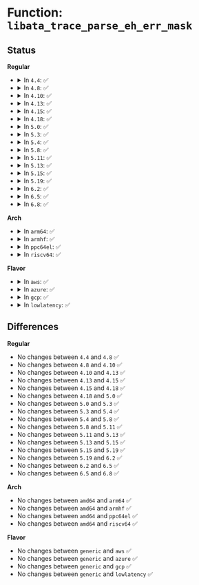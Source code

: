 # Function: <code>libata_trace_parse_eh_err_mask</code>

## Status
<b>Regular</b>
<ul>
<li>
<details>
<summary>In <code>4.4</code>: ✅</summary>

```c
const char *libata_trace_parse_eh_err_mask(struct trace_seq *p, unsigned int eh_err_mask);
```

**Collision:** Unique Global

**Inline:** No

**Transformation:** False

**Instances:**

```
In drivers/ata/libata-trace.c (ffffffff815db980)
Location: drivers/ata/libata-trace.c:82
Inline: False
Direct callers:
  - drivers/ata/libata-core.c:trace_raw_output_ata_eh_link_autopsy_qc
  - drivers/ata/libata-core.c:trace_raw_output_ata_eh_link_autopsy
```
**Symbols:**

```
ffffffff815db980-ffffffff815dbb82: libata_trace_parse_eh_err_mask (STB_GLOBAL)
```
</details>
</li>
<li>
<details>
<summary>In <code>4.8</code>: ✅</summary>

```c
const char *libata_trace_parse_eh_err_mask(struct trace_seq *p, unsigned int eh_err_mask);
```

**Collision:** Unique Global

**Inline:** No

**Transformation:** False

**Instances:**

```
In drivers/ata/libata-trace.c (ffffffff81635570)
Location: drivers/ata/libata-trace.c:82
Inline: False
Direct callers:
  - drivers/ata/libata-core.c:trace_raw_output_ata_eh_link_autopsy_qc
  - drivers/ata/libata-core.c:trace_raw_output_ata_eh_link_autopsy
```
**Symbols:**

```
ffffffff81635570-ffffffff81635772: libata_trace_parse_eh_err_mask (STB_GLOBAL)
```
</details>
</li>
<li>
<details>
<summary>In <code>4.10</code>: ✅</summary>

```c
const char *libata_trace_parse_eh_err_mask(struct trace_seq *p, unsigned int eh_err_mask);
```

**Collision:** Unique Global

**Inline:** No

**Transformation:** False

**Instances:**

```
In drivers/ata/libata-trace.c (ffffffff81666610)
Location: drivers/ata/libata-trace.c:82
Inline: False
Direct callers:
  - drivers/ata/libata-core.c:trace_raw_output_ata_eh_link_autopsy_qc
  - drivers/ata/libata-core.c:trace_raw_output_ata_eh_link_autopsy
```
**Symbols:**

```
ffffffff81666610-ffffffff81666812: libata_trace_parse_eh_err_mask (STB_GLOBAL)
```
</details>
</li>
<li>
<details>
<summary>In <code>4.13</code>: ✅</summary>

```c
const char *libata_trace_parse_eh_err_mask(struct trace_seq *p, unsigned int eh_err_mask);
```

**Collision:** Unique Global

**Inline:** No

**Transformation:** False

**Instances:**

```
In drivers/ata/libata-trace.c (ffffffff8167ada0)
Location: drivers/ata/libata-trace.c:82
Inline: False
Direct callers:
  - drivers/ata/libata-core.c:trace_raw_output_ata_eh_link_autopsy_qc
  - drivers/ata/libata-core.c:trace_raw_output_ata_eh_link_autopsy
```
**Symbols:**

```
ffffffff8167ada0-ffffffff8167afa2: libata_trace_parse_eh_err_mask (STB_GLOBAL)
```
</details>
</li>
<li>
<details>
<summary>In <code>4.15</code>: ✅</summary>

```c
const char *libata_trace_parse_eh_err_mask(struct trace_seq *p, unsigned int eh_err_mask);
```

**Collision:** Unique Global

**Inline:** No

**Transformation:** False

**Instances:**

```
In drivers/ata/libata-trace.c (ffffffff816e4400)
Location: drivers/ata/libata-trace.c:82
Inline: False
Direct callers:
  - drivers/ata/libata-core.c:trace_raw_output_ata_eh_link_autopsy_qc
  - drivers/ata/libata-core.c:trace_raw_output_ata_eh_link_autopsy
```
**Symbols:**

```
ffffffff816e4400-ffffffff816e4602: libata_trace_parse_eh_err_mask (STB_GLOBAL)
```
</details>
</li>
<li>
<details>
<summary>In <code>4.18</code>: ✅</summary>

```c
const char *libata_trace_parse_eh_err_mask(struct trace_seq *p, unsigned int eh_err_mask);
```

**Collision:** Unique Global

**Inline:** No

**Transformation:** False

**Instances:**

```
In drivers/ata/libata-trace.c (ffffffff81720ca0)
Location: drivers/ata/libata-trace.c:82
Inline: False
Direct callers:
  - drivers/ata/libata-core.c:trace_raw_output_ata_eh_link_autopsy_qc
  - drivers/ata/libata-core.c:trace_raw_output_ata_eh_link_autopsy
```
**Symbols:**

```
ffffffff81720ca0-ffffffff81720ea1: libata_trace_parse_eh_err_mask (STB_GLOBAL)
```
</details>
</li>
<li>
<details>
<summary>In <code>5.0</code>: ✅</summary>

```c
const char *libata_trace_parse_eh_err_mask(struct trace_seq *p, unsigned int eh_err_mask);
```

**Collision:** Unique Global

**Inline:** No

**Transformation:** False

**Instances:**

```
In drivers/ata/libata-trace.c (ffffffff81743590)
Location: drivers/ata/libata-trace.c:82
Inline: False
Direct callers:
  - drivers/ata/libata-core.c:trace_raw_output_ata_eh_link_autopsy_qc
  - drivers/ata/libata-core.c:trace_raw_output_ata_eh_link_autopsy
```
**Symbols:**

```
ffffffff81743590-ffffffff81743791: libata_trace_parse_eh_err_mask (STB_GLOBAL)
```
</details>
</li>
<li>
<details>
<summary>In <code>5.3</code>: ✅</summary>

```c
const char *libata_trace_parse_eh_err_mask(struct trace_seq *p, unsigned int eh_err_mask);
```

**Collision:** Unique Global

**Inline:** No

**Transformation:** False

**Instances:**

```
In drivers/ata/libata-trace.c (ffffffff8177f370)
Location: drivers/ata/libata-trace.c:69
Inline: False
Direct callers:
  - drivers/ata/libata-core.c:trace_raw_output_ata_eh_link_autopsy_qc
  - drivers/ata/libata-core.c:trace_raw_output_ata_eh_link_autopsy
```
**Symbols:**

```
ffffffff8177f370-ffffffff8177f541: libata_trace_parse_eh_err_mask (STB_GLOBAL)
```
</details>
</li>
<li>
<details>
<summary>In <code>5.4</code>: ✅</summary>

```c
const char *libata_trace_parse_eh_err_mask(struct trace_seq *p, unsigned int eh_err_mask);
```

**Collision:** Unique Global

**Inline:** No

**Transformation:** False

**Instances:**

```
In drivers/ata/libata-trace.c (ffffffff817a3030)
Location: drivers/ata/libata-trace.c:69
Inline: False
Direct callers:
  - drivers/ata/libata-core.c:trace_raw_output_ata_eh_link_autopsy_qc
  - drivers/ata/libata-core.c:trace_raw_output_ata_eh_link_autopsy
```
**Symbols:**

```
ffffffff817a3030-ffffffff817a3201: libata_trace_parse_eh_err_mask (STB_GLOBAL)
```
</details>
</li>
<li>
<details>
<summary>In <code>5.8</code>: ✅</summary>

```c
const char *libata_trace_parse_eh_err_mask(struct trace_seq *p, unsigned int eh_err_mask);
```

**Collision:** Unique Global

**Inline:** No

**Transformation:** False

**Instances:**

```
In drivers/ata/libata-trace.c (ffffffff81866d90)
Location: drivers/ata/libata-trace.c:69
Inline: False
Direct callers:
  - drivers/ata/libata-core.c:trace_raw_output_ata_eh_link_autopsy_qc
  - drivers/ata/libata-core.c:trace_raw_output_ata_eh_link_autopsy
```
**Symbols:**

```
ffffffff81866d90-ffffffff81866f61: libata_trace_parse_eh_err_mask (STB_GLOBAL)
```
</details>
</li>
<li>
<details>
<summary>In <code>5.11</code>: ✅</summary>

```c
const char *libata_trace_parse_eh_err_mask(struct trace_seq *p, unsigned int eh_err_mask);
```

**Collision:** Unique Global

**Inline:** No

**Transformation:** False

**Instances:**

```
In drivers/ata/libata-trace.c (ffffffff81875ba0)
Location: drivers/ata/libata-trace.c:69
Inline: False
Direct callers:
  - drivers/ata/libata-core.c:trace_raw_output_ata_eh_link_autopsy_qc
  - drivers/ata/libata-core.c:trace_raw_output_ata_eh_link_autopsy
```
**Symbols:**

```
ffffffff81875ba0-ffffffff81875d71: libata_trace_parse_eh_err_mask (STB_GLOBAL)
```
</details>
</li>
<li>
<details>
<summary>In <code>5.13</code>: ✅</summary>

```c
const char *libata_trace_parse_eh_err_mask(struct trace_seq *p, unsigned int eh_err_mask);
```

**Collision:** Unique Global

**Inline:** No

**Transformation:** False

**Instances:**

```
In drivers/ata/libata-trace.c (ffffffff818583a0)
Location: drivers/ata/libata-trace.c:69
Inline: False
Direct callers:
  - drivers/ata/libata-core.c:trace_raw_output_ata_eh_link_autopsy_qc
  - drivers/ata/libata-core.c:trace_raw_output_ata_eh_link_autopsy
```
**Symbols:**

```
ffffffff818583a0-ffffffff81858570: libata_trace_parse_eh_err_mask (STB_GLOBAL)
```
</details>
</li>
<li>
<details>
<summary>In <code>5.15</code>: ✅</summary>

```c
const char *libata_trace_parse_eh_err_mask(struct trace_seq *p, unsigned int eh_err_mask);
```

**Collision:** Unique Global

**Inline:** No

**Transformation:** False

**Instances:**

```
In drivers/ata/libata-trace.c (ffffffff818e6dc0)
Location: drivers/ata/libata-trace.c:69
Inline: False
Direct callers:
  - drivers/ata/libata-core.c:trace_raw_output_ata_eh_link_autopsy_qc
  - drivers/ata/libata-core.c:trace_raw_output_ata_eh_link_autopsy
```
**Symbols:**

```
ffffffff818e6dc0-ffffffff818e6f90: libata_trace_parse_eh_err_mask (STB_GLOBAL)
```
</details>
</li>
<li>
<details>
<summary>In <code>5.19</code>: ✅</summary>

```c
const char *libata_trace_parse_eh_err_mask(struct trace_seq *p, unsigned int eh_err_mask);
```

**Collision:** Unique Global

**Inline:** No

**Transformation:** False

**Instances:**

```
In drivers/ata/libata-trace.c (ffffffff81a382f0)
Location: drivers/ata/libata-trace.c:87
Inline: False
Direct callers:
  - drivers/ata/libata-core.c:trace_raw_output_ata_eh_link_autopsy_qc
  - drivers/ata/libata-core.c:trace_raw_output_ata_eh_link_autopsy
```
**Symbols:**

```
ffffffff81a382f0-ffffffff81a384fb: libata_trace_parse_eh_err_mask (STB_GLOBAL)
```
</details>
</li>
<li>
<details>
<summary>In <code>6.2</code>: ✅</summary>

```c
const char *libata_trace_parse_eh_err_mask(struct trace_seq *p, unsigned int eh_err_mask);
```

**Collision:** Unique Global

**Inline:** No

**Transformation:** False

**Instances:**

```
In drivers/ata/libata-trace.c (ffffffff81bbd260)
Location: drivers/ata/libata-trace.c:87
Inline: False
Direct callers:
  - drivers/ata/libata-core.c:trace_raw_output_ata_eh_link_autopsy_qc
  - drivers/ata/libata-core.c:trace_raw_output_ata_eh_link_autopsy
```
**Symbols:**

```
ffffffff81bbd260-ffffffff81bbd46b: libata_trace_parse_eh_err_mask (STB_GLOBAL)
```
</details>
</li>
<li>
<details>
<summary>In <code>6.5</code>: ✅</summary>

```c
const char *libata_trace_parse_eh_err_mask(struct trace_seq *p, unsigned int eh_err_mask);
```

**Collision:** Unique Global

**Inline:** No

**Transformation:** False

**Instances:**

```
In drivers/ata/libata-trace.c (ffffffff81c14ab0)
Location: drivers/ata/libata-trace.c:87
Inline: False
Direct callers:
  - drivers/ata/libata-core.c:trace_raw_output_ata_eh_link_autopsy_qc
  - drivers/ata/libata-core.c:trace_raw_output_ata_eh_link_autopsy
```
**Symbols:**

```
ffffffff81c14ab0-ffffffff81c14cbb: libata_trace_parse_eh_err_mask (STB_GLOBAL)
```
</details>
</li>
<li>
<details>
<summary>In <code>6.8</code>: ✅</summary>

```c
const char *libata_trace_parse_eh_err_mask(struct trace_seq *p, unsigned int eh_err_mask);
```

**Collision:** Unique Global

**Inline:** No

**Transformation:** False

**Instances:**

```
In drivers/ata/libata-trace.c (ffffffff81c69cb0)
Location: drivers/ata/libata-trace.c:87
Inline: False
Direct callers:
  - drivers/ata/libata-core.c:trace_raw_output_ata_eh_link_autopsy_qc
  - drivers/ata/libata-core.c:trace_raw_output_ata_eh_link_autopsy
```
**Symbols:**

```
ffffffff81c69cb0-ffffffff81c69ebb: libata_trace_parse_eh_err_mask (STB_GLOBAL)
```
</details>
</li>
</ul>
<b>Arch</b>
<ul>
<li>
<details>
<summary>In <code>arm64</code>: ✅</summary>

```c
const char *libata_trace_parse_eh_err_mask(struct trace_seq *p, unsigned int eh_err_mask);
```

**Collision:** Unique Global

**Inline:** No

**Transformation:** False

**Instances:**

```
In drivers/ata/libata-trace.c (ffff8000109aecc0)
Location: drivers/ata/libata-trace.c:69
Inline: False
Direct callers:
  - drivers/ata/libata-core.c:trace_raw_output_ata_eh_link_autopsy_qc
  - drivers/ata/libata-core.c:trace_raw_output_ata_eh_link_autopsy
```
**Symbols:**

```
ffff8000109aecc0-ffff8000109aee94: libata_trace_parse_eh_err_mask (STB_GLOBAL)
```
</details>
</li>
<li>
<details>
<summary>In <code>armhf</code>: ✅</summary>

```c
const char *libata_trace_parse_eh_err_mask(struct trace_seq *p, unsigned int eh_err_mask);
```

**Collision:** Unique Global

**Inline:** No

**Transformation:** False

**Instances:**

```
In drivers/ata/libata-trace.c (c0a7e09c)
Location: drivers/ata/libata-trace.c:69
Inline: False
Direct callers:
  - drivers/ata/libata-core.c:trace_raw_output_ata_eh_link_autopsy_qc
  - drivers/ata/libata-core.c:trace_raw_output_ata_eh_link_autopsy
```
**Symbols:**

```
c0a7e09c-c0a7e278: libata_trace_parse_eh_err_mask (STB_GLOBAL)
```
</details>
</li>
<li>
<details>
<summary>In <code>ppc64el</code>: ✅</summary>

```c
const char *libata_trace_parse_eh_err_mask(struct trace_seq *p, unsigned int eh_err_mask);
```

**Collision:** Unique Global

**Inline:** No

**Transformation:** False

**Instances:**

```
In drivers/ata/libata-trace.c (c000000000a76290)
Location: drivers/ata/libata-trace.c:69
Inline: False
Direct callers:
  - drivers/ata/libata-core.c:trace_raw_output_ata_eh_link_autopsy_qc
  - drivers/ata/libata-core.c:trace_raw_output_ata_eh_link_autopsy
```
**Symbols:**

```
c000000000a76290-c000000000a76538: libata_trace_parse_eh_err_mask (STB_GLOBAL)
```
</details>
</li>
<li>
<details>
<summary>In <code>riscv64</code>: ✅</summary>

```c
const char *libata_trace_parse_eh_err_mask(struct trace_seq *p, unsigned int eh_err_mask);
```

**Collision:** Unique Global

**Inline:** No

**Transformation:** False

**Instances:**

```
In drivers/ata/libata-trace.c (ffffffe00060bcb6)
Location: drivers/ata/libata-trace.c:69
Inline: False
Direct callers:
  - drivers/ata/libata-core.c:trace_raw_output_ata_eh_link_autopsy_qc
  - drivers/ata/libata-core.c:trace_raw_output_ata_eh_link_autopsy
```
**Symbols:**

```
ffffffe00060bcb6-ffffffe00060be86: libata_trace_parse_eh_err_mask (STB_GLOBAL)
```
</details>
</li>
</ul>
<b>Flavor</b>
<ul>
<li>
<details>
<summary>In <code>aws</code>: ✅</summary>

```c
const char *libata_trace_parse_eh_err_mask(struct trace_seq *p, unsigned int eh_err_mask);
```

**Collision:** Unique Global

**Inline:** No

**Transformation:** False

**Instances:**

```
In drivers/ata/libata-trace.c (ffffffff817680f0)
Location: drivers/ata/libata-trace.c:69
Inline: False
Direct callers:
  - drivers/ata/libata-core.c:trace_raw_output_ata_eh_link_autopsy_qc
  - drivers/ata/libata-core.c:trace_raw_output_ata_eh_link_autopsy
```
**Symbols:**

```
ffffffff817680f0-ffffffff817682c1: libata_trace_parse_eh_err_mask (STB_GLOBAL)
```
</details>
</li>
<li>
<details>
<summary>In <code>azure</code>: ✅</summary>

```c
const char *libata_trace_parse_eh_err_mask(struct trace_seq *p, unsigned int eh_err_mask);
```

**Collision:** Unique Global

**Inline:** No

**Transformation:** False

**Instances:**

```
In drivers/ata/libata-trace.c (ffffffff81747f50)
Location: drivers/ata/libata-trace.c:69
Inline: False
Direct callers:
  - drivers/ata/libata-core.c:trace_raw_output_ata_eh_link_autopsy_qc
  - drivers/ata/libata-core.c:trace_raw_output_ata_eh_link_autopsy
```
**Symbols:**

```
ffffffff81747f50-ffffffff81748121: libata_trace_parse_eh_err_mask (STB_GLOBAL)
```
</details>
</li>
<li>
<details>
<summary>In <code>gcp</code>: ✅</summary>

```c
const char *libata_trace_parse_eh_err_mask(struct trace_seq *p, unsigned int eh_err_mask);
```

**Collision:** Unique Global

**Inline:** No

**Transformation:** False

**Instances:**

```
In drivers/ata/libata-trace.c (ffffffff81797eb0)
Location: drivers/ata/libata-trace.c:69
Inline: False
Direct callers:
  - drivers/ata/libata-core.c:trace_raw_output_ata_eh_link_autopsy_qc
  - drivers/ata/libata-core.c:trace_raw_output_ata_eh_link_autopsy
```
**Symbols:**

```
ffffffff81797eb0-ffffffff81798081: libata_trace_parse_eh_err_mask (STB_GLOBAL)
```
</details>
</li>
<li>
<details>
<summary>In <code>lowlatency</code>: ✅</summary>

```c
const char *libata_trace_parse_eh_err_mask(struct trace_seq *p, unsigned int eh_err_mask);
```

**Collision:** Unique Global

**Inline:** No

**Transformation:** False

**Instances:**

```
In drivers/ata/libata-trace.c (ffffffff817b1d20)
Location: drivers/ata/libata-trace.c:69
Inline: False
Direct callers:
  - drivers/ata/libata-core.c:trace_raw_output_ata_eh_link_autopsy_qc
  - drivers/ata/libata-core.c:trace_raw_output_ata_eh_link_autopsy
```
**Symbols:**

```
ffffffff817b1d20-ffffffff817b1ef1: libata_trace_parse_eh_err_mask (STB_GLOBAL)
```
</details>
</li>
</ul>

## Differences
<b>Regular</b>
<ul>
<li>
No changes between <code>4.4</code> and <code>4.8</code> ✅
</li>
<li>
No changes between <code>4.8</code> and <code>4.10</code> ✅
</li>
<li>
No changes between <code>4.10</code> and <code>4.13</code> ✅
</li>
<li>
No changes between <code>4.13</code> and <code>4.15</code> ✅
</li>
<li>
No changes between <code>4.15</code> and <code>4.18</code> ✅
</li>
<li>
No changes between <code>4.18</code> and <code>5.0</code> ✅
</li>
<li>
No changes between <code>5.0</code> and <code>5.3</code> ✅
</li>
<li>
No changes between <code>5.3</code> and <code>5.4</code> ✅
</li>
<li>
No changes between <code>5.4</code> and <code>5.8</code> ✅
</li>
<li>
No changes between <code>5.8</code> and <code>5.11</code> ✅
</li>
<li>
No changes between <code>5.11</code> and <code>5.13</code> ✅
</li>
<li>
No changes between <code>5.13</code> and <code>5.15</code> ✅
</li>
<li>
No changes between <code>5.15</code> and <code>5.19</code> ✅
</li>
<li>
No changes between <code>5.19</code> and <code>6.2</code> ✅
</li>
<li>
No changes between <code>6.2</code> and <code>6.5</code> ✅
</li>
<li>
No changes between <code>6.5</code> and <code>6.8</code> ✅
</li>
</ul>
<b>Arch</b>
<ul>
<li>
No changes between <code>amd64</code> and <code>arm64</code> ✅
</li>
<li>
No changes between <code>amd64</code> and <code>armhf</code> ✅
</li>
<li>
No changes between <code>amd64</code> and <code>ppc64el</code> ✅
</li>
<li>
No changes between <code>amd64</code> and <code>riscv64</code> ✅
</li>
</ul>
<b>Flavor</b>
<ul>
<li>
No changes between <code>generic</code> and <code>aws</code> ✅
</li>
<li>
No changes between <code>generic</code> and <code>azure</code> ✅
</li>
<li>
No changes between <code>generic</code> and <code>gcp</code> ✅
</li>
<li>
No changes between <code>generic</code> and <code>lowlatency</code> ✅
</li>
</ul>
